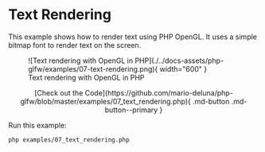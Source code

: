 # Text Rendering

This example shows how to render text using PHP OpenGL. It uses a simple bitmap font to render text on the screen.

<figure markdown>
  ![Text rendering with OpenGL in PHP](./../docs-assets/php-glfw/examples/07-text-rendering.png){ width="600" }
  <figcaption>Text rendering with OpenGL in PHP</figcaption>
</figure>

<div style="text-align: center;" markdown>
[Check out the Code](https://github.com/mario-deluna/php-glfw/blob/master/examples/07_text_rendering.php){ .md-button .md-button--primary }
</div>

Run this example:

```
php examples/07_text_rendering.php
```
